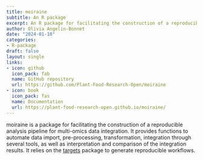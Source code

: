 ```yaml
---
title: moiraine
subtitle: An R package
excerpt: An R package for facilitating the construction of a reproducible analysis pipeline for multi-omics data integration and the comparison of multi-omics integration tools.
author: Olivia Angelin-Bonnet
date: "2024-01-10"
categories:
- R-package
draft: false
layout: single
links:
- icon: github
  icon_pack: fab
  name: GitHub repository
  url: https://github.com/Plant-Food-Research-Open/moiraine
- icon: book
  icon_pack: fas
  name: Documentation
  url: https://plant-food-research-open.github.io/moiraine/
---
```


moiraine is a package for facilitating the construction of a reproducible analysis pipeline for multi-omics data integration. It provides functions to automate data import, pre-processing, transformation, integration through several tools, as well as interpretation and comparison of the integration results. It relies on the [targets](https://books.ropensci.org/targets/) package to generate reproducible workflows.
